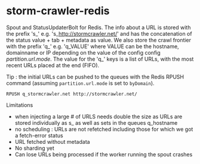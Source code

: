 storm-crawler-redis
===========================

Spout and StatusUpdaterBolt for Redis. The info about a URL is stored with the prefix 's_' e.g. 's_http://stormcrawler.net/' and has the concatenation of the status value + tab + metadata as value. 
We also store the crawl frontier with the prefix 'q_' e.g. 'q_VALUE' where VALUE can be the hostname, domainname or IP depending on the value of the config config _partition.url.mode_.
The value for the 'q_' keys is a list of URLs, with the most recent URLs placed at the end (FIFO).

Tip : the initial URLs can be pushed to the queues with the Redis RPUSH command (assuming `partition.url.mode` is set to `byDomain`).

`RPUSH q_stormcrawler.net http://stormcrawler.net/`

Limitations 
- when injecting a large # of URLS needs double the size as URLs are stored individually as s_ as well as sets in the queues q_hostname
- no scheduling : URLs are not refetched including those for which we got a fetch-error status
- URL fetched without metadata
- No sharding yet
- Can lose URLs being processed if the worker running the spout crashes
